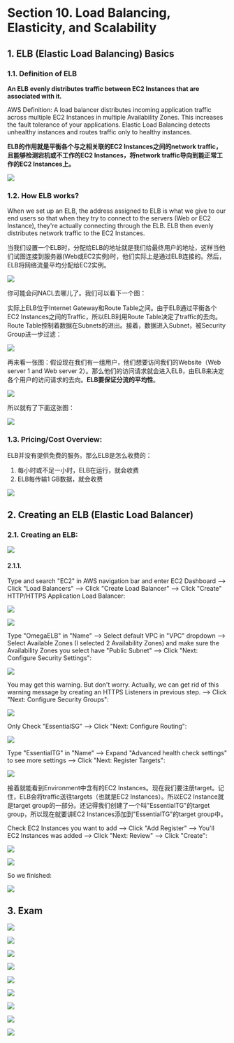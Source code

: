 # Section 10. Load Balancing, Elasticity, and Scalability

## 1. ELB \(Elastic Load Balancing\) Basics

### 1.1. Definition of ELB

**An ELB** **evenly distributes traffic between EC2 Instances that are associated with it.**

AWS Definition: A load balancer distributes incoming application traffic across multiple EC2 Instances in multiple Availability Zones. This increases the fault tolerance of your applications. Elastic Load Balancing detects unhealthy instances and routes traffic only to healthy instances.

**ELB的作用就是平衡各个与之相关联的EC2 Instances之间的network traffic，且能够检测宕机或不工作的EC2 Instances，将network traffic导向到能正常工作的EC2 Instances上。**

![](../.gitbook/assets/image%20%28282%29.png)

### 1.2. How ELB works?

When we set up an ELB, the address assigned to ELB is what we give to our end users so that when they try to connect to the servers \(Web or EC2 Instance\), they're actually connecting through the ELB. ELB then evenly distributes network traffic to the EC2 Instances.

当我们设置一个ELB时，分配给ELB的地址就是我们给最终用户的地址，这样当他们试图连接到服务器\(Web或EC2实例\)时，他们实际上是通过ELB连接的。然后，ELB将网络流量平均分配给EC2实例。

![](../.gitbook/assets/image%20%2878%29.png)

你可能会问NACL去哪儿了。我们可以看下一个图：

实际上ELB位于Internet Gateway和Route Table之间。由于ELB通过平衡各个EC2 Instances之间的Traffic，所以ELB利用Route Table决定了traffic的去向。Route Table控制着数据在Subnets的进出。接着，数据进入Subnet，被Security Group进一步过滤：

![](../.gitbook/assets/image%20%28143%29.png)

再来看一张图：假设现在我们有一组用户，他们想要访问我们的Website（Web server 1 and Web server 2）。那么他们的访问请求就会进入ELB，由ELB来决定各个用户的访问请求的去向。**ELB要保证分流的平均性**。

![](../.gitbook/assets/image%20%28314%29.png)

所以就有了下面这张图：

![](../.gitbook/assets/image%20%2895%29.png)

### 1.3. Pricing/Cost Overview:

ELB并没有提供免费的服务。那么ELB是怎么收费的：

1. 每小时或不足一小时，ELB在运行，就会收费
2. ELB每传输1 GB数据，就会收费

![](../.gitbook/assets/image%20%28308%29.png)

## 2. Creating an ELB \(Elastic Load Balancer\)

### 2.1. Creating an ELB:

![](../.gitbook/assets/image%20%28435%29.png)

#### 2.1.1. 

Type and search "EC2" in AWS navigation bar and enter EC2 Dashboard --&gt; Click "Load Balancers" --&gt; Click "Create Load Balancer" --&gt; Click "Create" HTTP/HTTPS Application Load Balancer:

![](../.gitbook/assets/image%20%28375%29.png)

![](../.gitbook/assets/image%20%28385%29.png)

Type "OmegaELB" in "Name" --&gt; Select default VPC in "VPC" dropdown --&gt; Select Available Zones \(I selected 2 Availability Zones\) and make sure the Availability Zones you select have "Public Subnet" --&gt; Click "Next: Configure Security Settings":

![](../.gitbook/assets/image%20%2816%29.png)

You may get this warning. But don't worry. Actually, we can get rid of this warning message by creating an HTTPS Listeners in previous step.  --&gt; Click "Next: Configure Security Groups":

![](../.gitbook/assets/image%20%28225%29.png)

Only Check "EssentialSG" --&gt; Click "Next: Configure Routing":

![](../.gitbook/assets/image%20%28387%29.png)

Type "EssentialTG" in "Name" --&gt; Expand "Advanced health check settings" to see more settings --&gt; Click "Next: Register Targets":

![](../.gitbook/assets/image%20%28399%29.png)

接着就能看到Environment中含有的EC2 Instances。现在我们要注册target。记住，ELB会将traffic送往targets（也就是EC2 Instances）。所以EC2 Instance就是target group的一部分。还记得我们创建了一个叫"EssentialTG"的target group，所以现在就要讲EC2 Instances添加到"EssentialTG"的target group中。

Check EC2 Instances you want to add --&gt; Click "Add Register" --&gt; You'll EC2 Instances was added --&gt; Click "Next: Review" --&gt; Click "Create":

![](../.gitbook/assets/image%20%28256%29.png)

![](../.gitbook/assets/image%20%28179%29.png)

So we finished:

![](../.gitbook/assets/image%20%28199%29.png)

## 3. Exam

![](../.gitbook/assets/image%20%2864%29.png)

![](../.gitbook/assets/image%20%283%29.png)

![](../.gitbook/assets/image%20%28325%29.png)

![](../.gitbook/assets/image%20%28381%29.png)

![](../.gitbook/assets/image%20%28544%29.png)

![](../.gitbook/assets/image%20%2896%29.png)

![](../.gitbook/assets/image%20%28424%29.png)

![](../.gitbook/assets/image%20%28373%29.png)

![](../.gitbook/assets/image%20%28130%29.png)













